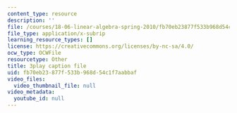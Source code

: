 ```yaml
---
content_type: resource
description: ''
file: /courses/18-06-linear-algebra-spring-2010/fb70eb23877f533b968d54c1f7aabbaf_13r9QY6cmjc.vtt
file_type: application/x-subrip
learning_resource_types: []
license: https://creativecommons.org/licenses/by-nc-sa/4.0/
ocw_type: OCWFile
resourcetype: Other
title: 3play caption file
uid: fb70eb23-877f-533b-968d-54c1f7aabbaf
video_files:
  video_thumbnail_file: null
video_metadata:
  youtube_id: null
---
```


